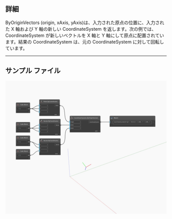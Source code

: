 <!--- Autodesk.DesignScript.Geometry.CoordinateSystem.ByOriginVectors(origin, xAxis, yAxis) --->
<!--- OH554N4PUDZNL4VT5CUWEDPC3OHVKCDBCOPHIXQAIDMNWPFEREUQ --->
## 詳細
ByOriginVectors (origin, xAxis, yAxis)は、入力された原点の位置に、入力された X 軸および Y 軸の新しい CoordinateSystem を返します。次の例では、CoordinateSystem が新しいベクトルを X 軸と Y 軸にして原点に配置されています。結果の CoordinateSystem は、元の CoordinateSystem に対して回転しています。
___
## サンプル ファイル

![ByOriginVectors (origin, xAxis, yAxis)](./OH554N4PUDZNL4VT5CUWEDPC3OHVKCDBCOPHIXQAIDMNWPFEREUQ_img.jpg)


